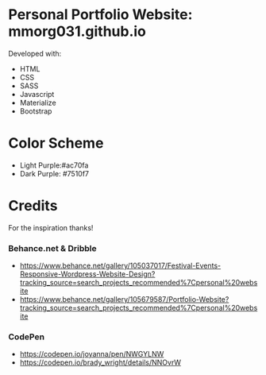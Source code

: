 # Personal Portfolio Website: mmorg031.github.io

Developed with:
* HTML
* CSS
* SASS
* Javascript
* Materialize
* Bootstrap

# Color Scheme
* Light Purple:#ac70fa 
* Dark Purple: #7510f7 



# Credits
For the inspiration thanks!
### Behance.net & Dribble
* https://www.behance.net/gallery/105037017/Festival-Events-Responsive-Wordpress-Website-Design?tracking_source=search_projects_recommended%7Cpersonal%20website
* https://www.behance.net/gallery/105679587/Portfolio-Website?tracking_source=search_projects_recommended%7Cpersonal%20website
### CodePen
* https://codepen.io/joyanna/pen/NWGYLNW
* https://codepen.io/brady_wright/details/NNOvrW
